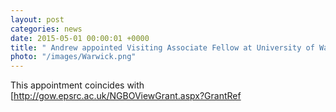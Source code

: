 ```yaml
---
layout: post
categories: news
date: 2015-05-01 00:00:01 +0000
title: " Andrew appointed Visiting Associate Fellow at University of Warwick, 2015-2018. "
photo: "/images/Warwick.png"
---
```


 This appointment coincides with [http://gow.epsrc.ac.uk/NGBOViewGrant.aspx?GrantRef
